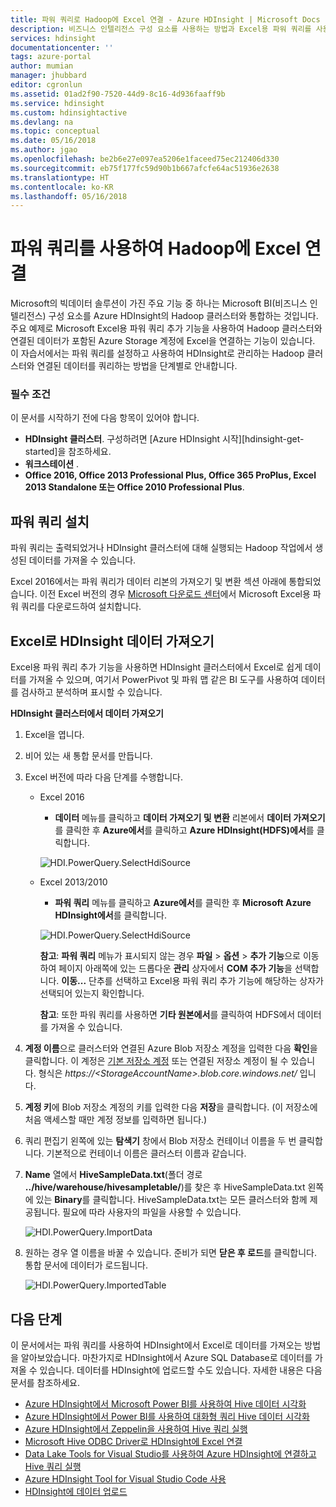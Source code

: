 ```yaml
---
title: 파워 쿼리로 Hadoop에 Excel 연결 - Azure HDInsight | Microsoft Docs
description: 비즈니스 인텔리전스 구성 요소를 사용하는 방법과 Excel용 파워 쿼리를 사용하여 HDInsight의 Hadoop에 저장된 데이터에 액세스하는 방법에 대해 알아봅니다.
services: hdinsight
documentationcenter: ''
tags: azure-portal
author: mumian
manager: jhubbard
editor: cgronlun
ms.assetid: 01ad2f90-7520-44d9-8c16-4d936faaff9b
ms.service: hdinsight
ms.custom: hdinsightactive
ms.devlang: na
ms.topic: conceptual
ms.date: 05/16/2018
ms.author: jgao
ms.openlocfilehash: be2b6e27e097ea5206e1faceed75ec212406d330
ms.sourcegitcommit: eb75f177fc59d90b1b667afcfe64ac51936e2638
ms.translationtype: HT
ms.contentlocale: ko-KR
ms.lasthandoff: 05/16/2018
---
```

# <a name="connect-excel-to-hadoop-by-using-power-query"></a>파워 쿼리를 사용하여 Hadoop에 Excel 연결
Microsoft의 빅데이터 솔루션이 가진 주요 기능 중 하나는 Microsoft BI(비즈니스 인텔리전스) 구성 요소를 Azure HDInsight의 Hadoop 클러스터와 통합하는 것입니다. 주요 예제로 Microsoft Excel용 파워 쿼리 추가 기능을 사용하여 Hadoop 클러스터와 연결된 데이터가 포함된 Azure Storage 계정에 Excel을 연결하는 기능이 있습니다. 이 자습서에서는 파워 쿼리를 설정하고 사용하여 HDInsight로 관리하는 Hadoop 클러스터와 연결된 데이터를 쿼리하는 방법을 단계별로 안내합니다.

### <a name="prerequisites"></a>필수 조건
이 문서를 시작하기 전에 다음 항목이 있어야 합니다.

* **HDInsight 클러스터**. 구성하려면 [Azure HDInsight 시작][hdinsight-get-started]을 참조하세요.
* **워크스테이션** .
* **Office 2016, Office 2013 Professional Plus, Office 365 ProPlus, Excel 2013 Standalone 또는 Office 2010 Professional Plus**.

## <a name="install-power-query"></a>파워 쿼리 설치
파워 쿼리는 출력되었거나 HDInsight 클러스터에 대해 실행되는 Hadoop 작업에서 생성된 데이터를 가져올 수 있습니다.

Excel 2016에서는 파워 쿼리가 데이터 리본의 가져오기 및 변환 섹션 아래에 통합되었습니다. 이전 Excel 버전의 경우 [Microsoft 다운로드 센터][powerquery-download]에서 Microsoft Excel용 파워 쿼리를 다운로드하여 설치합니다.

## <a name="import-hdinsight-data-into-excel"></a>Excel로 HDInsight 데이터 가져오기
Excel용 파워 쿼리 추가 기능을 사용하면 HDInsight 클러스터에서 Excel로 쉽게 데이터를 가져올 수 있으며, 여기서 PowerPivot 및 파워 맵 같은 BI 도구를 사용하여 데이터를 검사하고 분석하며 표시할 수 있습니다.

**HDInsight 클러스터에서 데이터 가져오기**

1. Excel을 엽니다.
2. 비어 있는 새 통합 문서를 만듭니다.
3. Excel 버전에 따라 다음 단계를 수행합니다.

    - Excel 2016

        - **데이터** 메뉴를 클릭하고 **데이터 가져오기 및 변환** 리본에서 **데이터 가져오기**를 클릭한 후 **Azure에서**를 클릭하고 **Azure HDInsight(HDFS)에서**를 클릭합니다.

        ![HDI.PowerQuery.SelectHdiSource](./media/apache-hadoop-connect-excel-power-query/hdi.powerquery.selecthdisource.excel2016.png)

    - Excel 2013/2010

        - **파워 쿼리** 메뉴를 클릭하고 **Azure에서**를 클릭한 후 **Microsoft Azure HDInsight에서**를 클릭합니다.
   
        ![HDI.PowerQuery.SelectHdiSource][image-hdi-powerquery-hdi-source]
       
        **참고**: **파워 쿼리** 메뉴가 표시되지 않는 경우 **파일** > **옵션** > **추가 기능**으로 이동하여 페이지 아래쪽에 있는 드롭다운 **관리** 상자에서 **COM 추가 기능**을 선택합니다. **이동...** 단추를 선택하고 Excel용 파워 쿼리 추가 기능에 해당하는 상자가 선택되어 있는지 확인합니다.
       
        **참고**: 또한 파워 쿼리를 사용하면 **기타 원본에서**를 클릭하여 HDFS에서 데이터를 가져올 수 있습니다.
4. **계정 이름**으로 클러스터와 연결된 Azure Blob 저장소 계정을 입력한 다음 **확인**을 클릭합니다. 이 계정은 [기본 저장소 계정](../hdinsight-administer-use-management-portal.md#find-the-default-storage-account) 또는 연결된 저장소 계정이 될 수 있습니다.  형식은 *https://&lt;StorageAccountName>.blob.core.windows.net/* 입니다.
5. **계정 키**에 Blob 저장소 계정의 키를 입력한 다음 **저장**을 클릭합니다. (이 저장소에 처음 액세스할 때만 계정 정보를 입력하면 됩니다.)
6. 쿼리 편집기 왼쪽에 있는 **탐색기** 창에서 Blob 저장소 컨테이너 이름을 두 번 클릭합니다. 기본적으로 컨테이너 이름은 클러스터 이름과 같습니다.
7. **Name** 열에서 **HiveSampleData.txt**(폴더 경로 **../hive/warehouse/hivesampletable/**)를 찾은 후 HiveSampleData.txt 왼쪽에 있는 **Binary**를 클릭합니다. HiveSampleData.txt는 모든 클러스터와 함께 제공됩니다. 필요에 따라 사용자의 파일을 사용할 수 있습니다.
   
    ![HDI.PowerQuery.ImportData][image-hdi-powerquery-importdata]
8. 원하는 경우 열 이름을 바꿀 수 있습니다. 준비가 되면 **닫은 후 로드**를 클릭합니다.  통합 문서에 데이터가 로드됩니다.
   
    ![HDI.PowerQuery.ImportedTable][image-hdi-powerquery-imported-table]

## <a name="next-steps"></a>다음 단계
이 문서에서는 파워 쿼리를 사용하여 HDInsight에서 Excel로 데이터를 가져오는 방법을 알아보았습니다. 마찬가지로 HDInsight에서 Azure SQL Database로 데이터를 가져올 수 있습니다. 데이터를 HDInsight에 업로드할 수도 있습니다. 자세한 내용은 다음 문서를 참조하세요.

* [Azure HDInsight에서 Microsoft Power BI를 사용하여 Hive 데이터 시각화](apache-hadoop-connect-hive-power-bi.md)
* [Azure HDInsight에서 Power BI를 사용하여 대화형 쿼리 Hive 데이터 시각화](../interactive-query/apache-hadoop-connect-hive-power-bi-directquery.md)
* [Azure HDInsight에서 Zeppelin을 사용하여 Hive 쿼리 실행](./../hdinsight-connect-hive-zeppelin.md)
* [Microsoft Hive ODBC Driver로 HDInsight에 Excel 연결](apache-hadoop-connect-excel-hive-odbc-driver.md)
* [Data Lake Tools for Visual Studio를 사용하여 Azure HDInsight에 연결하고 Hive 쿼리 실행](apache-hadoop-visual-studio-tools-get-started.md)
* [Azure HDInsight Tool for Visual Studio Code 사용](../hdinsight-for-vscode.md)
* [HDInsight에 데이터 업로드](./../hdinsight-upload-data.md)

[image-hdi-powerquery-hdi-source]: ./media/apache-hadoop-connect-excel-power-query/hdi.powerquery.selecthdisource.png
[image-hdi-powerquery-importdata]: ./media/apache-hadoop-connect-excel-power-query/hdi.powerquery.importdata.png
[image-hdi-powerquery-imported-table]: ./media/apache-hadoop-connect-excel-power-query/hdi.powerquery.importedtable.PNG

[powerquery-download]: http://go.microsoft.com/fwlink/?LinkID=286689
